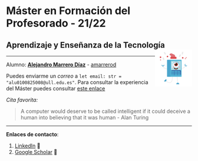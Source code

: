 # Máster en Formación del Profesorado - 21/22
## Aprendizaje y Enseñanza de la Tecnología <img src="logo.png" style="float: right;" alt="ULL" width="100"/>
---




Alumno: **[Alejandro Marrero Díaz](https://campusdoctoradoyposgrado2122.ull.es/user/profile.php?id=1156)** - [amarrerod](https://github.com/amarrerod)

Puedes enviarme un *correo* a `let email: str = "alu0100825008@ull.edu.es"`. Para consultar la experiencia del Máster puedes consultar [este enlace](master.md)

*Cita favorita:*
>A computer would deserve to be called intelligent if it could deceive a human into believing that it was human - Alan Turing


---
**Enlaces de contacto**:

1. [LinkedIn](https://www.linkedin.com/in/alemarrero/) :briefcase:
2. [Google Scholar](https://scholar.google.es/citations?hl=es&authuser=2&user=-E9F8KEAAAAJ) :school:



<!-- [![Open in Visual Studio Code](https://classroom.github.com/assets/open-in-vscode-f059dc9a6f8d3a56e377f745f24479a46679e63a5d9fe6f495e02850cd0d8118.svg)](https://classroom.github.com/online_ide?assignment_repo_id=6129487&assignment_repo_type=AssignmentRepo) -->

